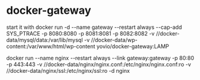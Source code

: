 # docker-gateway

start it with 
docker run -d --name gateway --restart always --cap-add SYS_PTRACE -p 8080:8080 -p 8081:8081 -p 8082:8082 -v //docker-data/mysql/data:/var/lib/mysql -v //docker-data/wp-content:/var/www/html/wp-content yovio/docker-gateway:LAMP

docker run --name nginx --restart always --link gateway:gateway -p 80:80 -p 443:443 -v //docker-data/nginx/nginx.conf:/etc/nginx/nginx.conf:ro -v //docker-data/nginx/ssl:/etc/nginx/ssl:ro -d nginx
